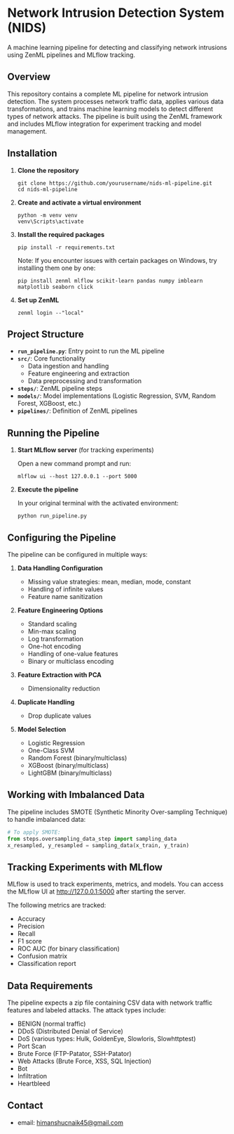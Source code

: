 # Network Intrusion Detection System (NIDS)

A machine learning pipeline for detecting and classifying network intrusions using ZenML pipelines and MLflow tracking.

## Overview

This repository contains a complete ML pipeline for network intrusion detection. The system processes network traffic data, applies various data transformations, and trains machine learning models to detect different types of network attacks. The pipeline is built using the ZenML framework and includes MLflow integration for experiment tracking and model management.


## Installation

1. **Clone the repository**

   ```
   git clone https://github.com/yourusername/nids-ml-pipeline.git
   cd nids-ml-pipeline
   ```

2. **Create and activate a virtual environment**

   ```
   python -m venv venv
   venv\Scripts\activate
   ```

3. **Install the required packages**

   ```
   pip install -r requirements.txt
   ```

   Note: If you encounter issues with certain packages on Windows, try installing them one by one:
   
   ```
   pip install zenml mlflow scikit-learn pandas numpy imblearn matplotlib seaborn click
   ```

4. **Set up ZenML**

   ```
   zenml login --"local"
   ```

## Project Structure

- **`run_pipeline.py`**: Entry point to run the ML pipeline
- **`src/`**: Core functionality
  - Data ingestion and handling
  - Feature engineering and extraction
  - Data preprocessing and transformation
- **`steps/`**: ZenML pipeline steps
- **`models/`**: Model implementations (Logistic Regression, SVM, Random Forest, XGBoost, etc.)
- **`pipelines/`**: Definition of ZenML pipelines

## Running the Pipeline

1. **Start MLflow server** (for tracking experiments)

   Open a new command prompt and run:
   ```
   mlflow ui --host 127.0.0.1 --port 5000
   ```

2. **Execute the pipeline**

   In your original terminal with the activated environment:
   ```
   python run_pipeline.py
   ```

## Configuring the Pipeline

The pipeline can be configured in multiple ways:

1. **Data Handling Configuration**
   - Missing value strategies: mean, median, mode, constant
   - Handling of infinite values
   - Feature name sanitization

2. **Feature Engineering Options**
   - Standard scaling
   - Min-max scaling
   - Log transformation
   - One-hot encoding
   - Handling of one-value features
   - Binary or multiclass encoding

3. **Feature Extraction with PCA**
   - Dimensionality reduction

4. **Duplicate Handling**
   - Drop duplicate values

5. **Model Selection**
   - Logistic Regression
   - One-Class SVM
   - Random Forest (binary/multiclass)
   - XGBoost (binary/multiclass)
   - LightGBM (binary/multiclass)

## Working with Imbalanced Data

The pipeline includes SMOTE (Synthetic Minority Over-sampling Technique) to handle imbalanced data:

```python
# To apply SMOTE:
from steps.oversampling_data_step import sampling_data
x_resampled, y_resampled = sampling_data(x_train, y_train)
```

## Tracking Experiments with MLflow

MLflow is used to track experiments, metrics, and models. You can access the MLflow UI at http://127.0.0.1:5000 after starting the server.

The following metrics are tracked:
- Accuracy
- Precision
- Recall
- F1 score
- ROC AUC (for binary classification)
- Confusion matrix
- Classification report


## Data Requirements

The pipeline expects a zip file containing CSV data with network traffic features and labeled attacks. The attack types include:

- BENIGN (normal traffic)
- DDoS (Distributed Denial of Service)
- DoS (various types: Hulk, GoldenEye, Slowloris, Slowhttptest)
- Port Scan
- Brute Force (FTP-Patator, SSH-Patator)
- Web Attacks (Brute Force, XSS, SQL Injection)
- Bot
- Infiltration
- Heartbleed

## Contact
- email: himanshucnaik45@gmail.com
